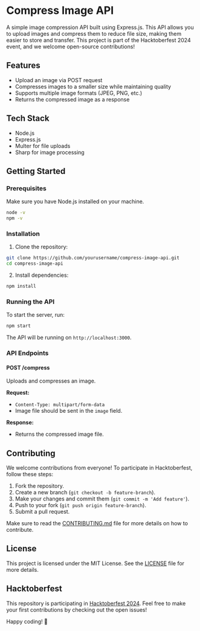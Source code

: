 
# Compress Image API

A simple image compression API built using Express.js. This API allows you to upload images and compress them to reduce file size, making them easier to store and transfer. This project is part of the Hacktoberfest 2024 event, and we welcome open-source contributions!

## Features

- Upload an image via POST request
- Compresses images to a smaller size while maintaining quality
- Supports multiple image formats (JPEG, PNG, etc.)
- Returns the compressed image as a response

## Tech Stack

- Node.js
- Express.js
- Multer for file uploads
- Sharp for image processing

## Getting Started

### Prerequisites

Make sure you have Node.js installed on your machine.

```bash
node -v
npm -v
```

### Installation

1. Clone the repository:

```bash
git clone https://github.com/yourusername/compress-image-api.git
cd compress-image-api
```

2. Install dependencies:

```bash
npm install
```

### Running the API

To start the server, run:

```bash
npm start
```

The API will be running on `http://localhost:3000`.

### API Endpoints

#### POST /compress

Uploads and compresses an image.

**Request:**

- `Content-Type: multipart/form-data`
- Image file should be sent in the `image` field.

**Response:**

- Returns the compressed image file.

## Contributing

We welcome contributions from everyone! To participate in Hacktoberfest, follow these steps:

1. Fork the repository.
2. Create a new branch (`git checkout -b feature-branch`).
3. Make your changes and commit them (`git commit -m 'Add feature'`).
4. Push to your fork (`git push origin feature-branch`).
5. Submit a pull request.

Make sure to read the [CONTRIBUTING.md](CONTRIBUTING.md) file for more details on how to contribute.

## License

This project is licensed under the MIT License. See the [LICENSE](LICENSE) file for more details.

## Hacktoberfest

This repository is participating in [Hacktoberfest 2024](https://hacktoberfest.com). Feel free to make your first contributions by checking out the open issues!

Happy coding! 🎉
